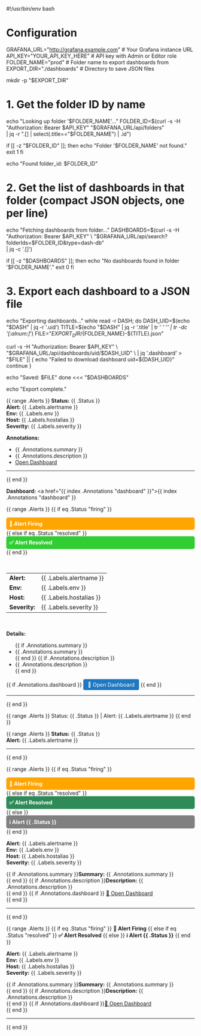 #!/usr/bin/env bash

# Configuration
GRAFANA_URL="http://grafana.example.com"    # Your Grafana instance URL
API_KEY="YOUR_API_KEY_HERE"                 # API key with Admin or Editor role
FOLDER_NAME="prod"                          # Folder name to export dashboards from
EXPORT_DIR="./dashboards"                   # Directory to save JSON files

mkdir -p "$EXPORT_DIR"

# 1. Get the folder ID by name
echo "Looking up folder '$FOLDER_NAME'..."
FOLDER_ID=$(curl -s -H "Authorization: Bearer $API_KEY" "$GRAFANA_URL/api/folders" \
  | jq -r ".[] | select(.title==\"$FOLDER_NAME\") | .id")

if [[ -z "$FOLDER_ID" ]]; then
  echo "Folder '$FOLDER_NAME' not found."
  exit 1
fi

echo "Found folder_id: $FOLDER_ID"

# 2. Get the list of dashboards in that folder (compact JSON objects, one per line)
echo "Fetching dashboards from folder..."
DASHBOARDS=$(curl -s -H "Authorization: Bearer $API_KEY" \
  "$GRAFANA_URL/api/search?folderIds=$FOLDER_ID&type=dash-db" \
  | jq -c '.[]')

if [[ -z "$DASHBOARDS" ]]; then
  echo "No dashboards found in folder '$FOLDER_NAME'."
  exit 0
fi

# 3. Export each dashboard to a JSON file
echo "Exporting dashboards..."
while read -r DASH; do
  DASH_UID=$(echo "$DASH" | jq -r '.uid')
  TITLE=$(echo "$DASH" | jq -r '.title' | tr ' ' '_' | tr -dc '[:alnum:]_')
  FILE="$EXPORT_DIR/${FOLDER_NAME}-${TITLE}.json"

  curl -s -H "Authorization: Bearer $API_KEY" \
    "$GRAFANA_URL/api/dashboards/uid/$DASH_UID" \
    | jq '.dashboard' > "$FILE" || {
      echo "Failed to download dashboard uid=${DASH_UID}"
      continue
    }

  echo "Saved: $FILE"
done <<< "$DASHBOARDS"

echo "Export complete."








{{ range .Alerts }}
<b>Status:</b> {{ .Status }}<br>
<b>Alert:</b> {{ .Labels.alertname }}<br>
<b>Env:</b> {{ .Labels.env }}<br>
<b>Host:</b> {{ .Labels.hostalias }}<br>
<b>Severity:</b> {{ .Labels.severity }}<br>

<b>Annotations:</b><br>
- {{ .Annotations.summary }}<br>
- {{ .Annotations.description }}<br>
- <a href="{{ .Annotations.dashboard }}">Open Dashboard</a><br>
<hr>
{{ end }}


<b>Dashboard:</b> <a href="{{ index .Annotations "dashboard" }}">{{ index .Annotations "dashboard" }}</a><br>












{{ range .Alerts }}
  {{ if eq .Status "firing" }}
    <div style="background-color:#FFA500; color:white; padding:8px; font-weight:bold; border-radius:5px;">
      🚨 Alert Firing
    </div>
  {{ else if eq .Status "resolved" }}
    <div style="background-color:#32CD32; color:white; padding:8px; font-weight:bold; border-radius:5px;">
      ✅ Alert Resolved
    </div>
  {{ end }}

  <br>

  <table style="border-collapse:collapse;">
    <tr><td><b>Alert:</b></td><td>{{ .Labels.alertname }}</td></tr>
    <tr><td><b>Env:</b></td><td>{{ .Labels.env }}</td></tr>
    <tr><td><b>Host:</b></td><td>{{ .Labels.hostalias }}</td></tr>
    <tr><td><b>Severity:</b></td><td>{{ .Labels.severity }}</td></tr>
  </table>

  <br>

  <b>Details:</b>
  <ul>
    {{ if .Annotations.summary }}<li>{{ .Annotations.summary }}</li>{{ end }}
    {{ if .Annotations.description }}<li>{{ .Annotations.description }}</li>{{ end }}
  </ul>

  {{ if .Annotations.dashboard }}
    <a href="{{ .Annotations.dashboard }}" style="display:inline-block; padding:6px 12px; background:#1f78c1; color:white; text-decoration:none; border-radius:4px;">
      🔎 Open Dashboard
    </a>
  {{ end }}

  <hr>
{{ end }}








{{ range .Alerts }}
Status: {{ .Status }} | Alert: {{ .Labels.alertname }}
{{ end }}






{{ range .Alerts }}
<b>Status:</b> {{ .Status }}<br>
<b>Alert:</b> {{ .Labels.alertname }}<br>
<hr>
{{ end }}










{{ range .Alerts }}
{{ if eq .Status "firing" }}
<div style="background:#FFA500;color:#fff;padding:8px;font-weight:bold;border-radius:5px;">
  🚨 Alert Firing
</div>
{{ else if eq .Status "resolved" }}
<div style="background:#2E8B57;color:#fff;padding:8px;font-weight:bold;border-radius:5px;">
  ✅ Alert Resolved
</div>
{{ else }}
<div style="background:#808080;color:#fff;padding:8px;font-weight:bold;border-radius:5px;">
  ℹ️ Alert {{ .Status }}
</div>
{{ end }}

<b>Alert:</b> {{ .Labels.alertname }}<br>
<b>Env:</b> {{ .Labels.env }}<br>
<b>Host:</b> {{ .Labels.hostalias }}<br>
<b>Severity:</b> {{ .Labels.severity }}<br>

{{ if .Annotations.summary }}<b>Summary:</b> {{ .Annotations.summary }}<br>{{ end }}
{{ if .Annotations.description }}<b>Description:</b> {{ .Annotations.description }}<br>{{ end }}
{{ if .Annotations.dashboard }}
<a href="{{ .Annotations.dashboard }}">🔎 Open Dashboard</a><br>
{{ end }}

<hr>
{{ end }}








{{ range .Alerts }}
{{ if eq .Status "firing" }}
<b>🚨 Alert Firing</b>
{{ else if eq .Status "resolved" }}
<b>✅ Alert Resolved</b>
{{ else }}
<b>ℹ️ Alert {{ .Status }}</b>
{{ end }}

<b>Alert:</b> {{ .Labels.alertname }}<br>
<b>Env:</b> {{ .Labels.env }}<br>
<b>Host:</b> {{ .Labels.hostalias }}<br>
<b>Severity:</b> {{ .Labels.severity }}<br>

{{ if .Annotations.summary }}<b>Summary:</b> {{ .Annotations.summary }}<br>{{ end }}
{{ if .Annotations.description }}<b>Description:</b> {{ .Annotations.description }}<br>{{ end }}
{{ if .Annotations.dashboard }}<a href="{{ .Annotations.dashboard }}">🔎 Open Dashboard</a><br>{{ end }}

<hr>
{{ end }}

















